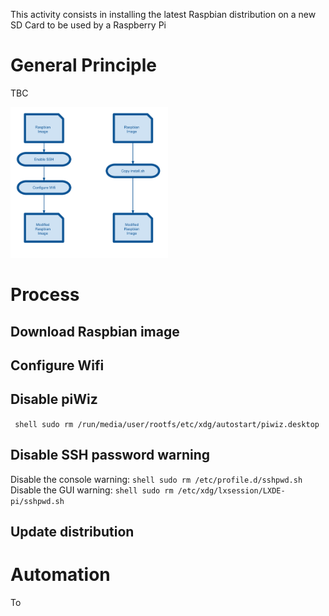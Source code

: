 This activity consists in installing the latest Raspbian distribution on a new SD Card to be used by a Raspberry Pi

# General Principle

TBC

<img src="images/Installation_process.svg" width=50% height=50%>

# Process

## Download Raspbian image

## Configure Wifi

## Disable piWiz
``` shell sudo rm /run/media/user/rootfs/etc/xdg/autostart/piwiz.desktop```

## Disable SSH password warning
Disable the console warning: ```shell sudo rm /etc/profile.d/sshpwd.sh```
Disable the GUI warning: ```shell sudo rm /etc/xdg/lxsession/LXDE-pi/sshpwd.sh```

## Update distribution

# Automation

To 
